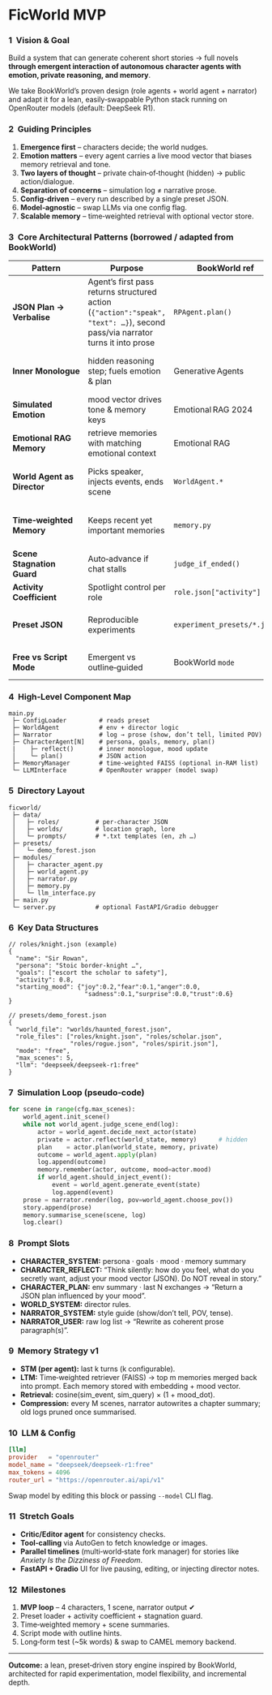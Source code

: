# FicWorld MVP

### 1  Vision & Goal

Build a system that can generate coherent short stories → full novels **through emergent interaction of autonomous character agents with emotion, private reasoning, and memory**.

We take BookWorld’s proven design (role agents + world agent + narrator) and adapt it for a lean, easily‑swappable Python stack running on OpenRouter models (default: DeepSeek R1).

### 2  Guiding Principles

1. **Emergence first** – characters decide; the world nudges.
2. **Emotion matters** – every agent carries a live mood vector that biases memory retrieval and tone.
3. **Two layers of thought** – private chain‑of‑thought (hidden) → public action/dialogue.
4. **Separation of concerns** – simulation log ≠ narrative prose.
5. **Config‑driven** – every run described by a single preset JSON.
6. **Model‑agnostic** – swap LLMs via one config flag.
7. **Scalable memory** – time‑weighted retrieval with optional vector store.

### 3  Core Architectural Patterns (borrowed / adapted from BookWorld)

| Pattern                     | Purpose                                                                                                                      | BookWorld ref               | Adaptation                                                                           |
| --------------------------- | ---------------------------------------------------------------------------------------------------------------------------- | --------------------------- | ------------------------------------------------------------------------------------ |
| **JSON Plan → Verbalise**   | Agent’s first pass returns structured action (`{"action":"speak", "text": …}`), second pass/via narrator turns it into prose | `RPAgent.plan()`            | `CharacterAgent.plan()` returns JSON; narrator/world chooses what to verbalise.      |
| **Inner Monologue** | hidden reasoning step; fuels emotion & plan | Generative Agents | first pass: `reflect()` – produces private thought + mood update (not logged); second pass: `plan()` |
| **Simulated Emotion** | mood vector drives tone & memory keys | Emotional RAG 2024 | fields: {joy, fear, anger, sadness, surprise, trust} ∈ [0‑1].
| **Emotional RAG Memory** | retrieve memories with matching emotional context | Emotional RAG | `MemoryManager.retrieve(query, mood)` weights cosine_sim × mood_sim. |
| **World Agent as Director** | Picks speaker, injects events, ends scene | `WorldAgent.*`              | `WorldAgent` keeps `decide_next_actor`, `generate_event`, `judge_scene_end` prompts. |
| **Time‑weighted Memory**    | Keeps recent yet important memories | `memory.py`                 | `MemoryManager` with decay weight w = 𝛼 · (age)⁻¹  (configurable).  Combine with Emotional RAG keys.                |
| **Scene Stagnation Guard**  | Auto‑advance if chat stalls     | `judge_if_ended()`          | Hard stop if ≤ Δtokens change in N turns, else force event.                          |
| **Activity Coefficient**    | Spotlight control per role | `role.json["activity"]`     | `activity` weights roulette selection of next actor.                                 |
| **Preset JSON**             | Reproducible experiments              | `experiment_presets/*.json` | `presets/` holds world/roles/script; CLI: `python main.py --preset mystery_forest`.  |
| **Free vs Script Mode**     | Emergent vs outline‑guided          | BookWorld `mode`            | `mode="free" / "script"`; script beats fed to world agent as hints.                  |

### 4  High‑Level Component Map

```
main.py
 ├─ ConfigLoader         # reads preset
 ├─ WorldAgent           # env + director logic
 ├─ Narrator             # log → prose (show, don’t tell, limited POV)
 ├─ CharacterAgent[N]    # persona, goals, memory, plan()
 |    ├─ reflect()       # inner monologue, mood update
 │    └─ plan()          # JSON action
 ├─ MemoryManager        # time‑weighted FAISS (optional in‑RAM list)
 └─ LLMInterface         # OpenRouter wrapper (model swap)
```

### 5  Directory Layout

```
ficworld/
 ├─ data/
 │   ├─ roles/          # per‑character JSON
 │   ├─ worlds/         # location graph, lore
 │   └─ prompts/        # *.txt templates (en, zh …)
 ├─ presets/
 │   └─ demo_forest.json
 ├─ modules/
 │   ├─ character_agent.py
 │   ├─ world_agent.py
 │   ├─ narrator.py
 │   ├─ memory.py
 │   └─ llm_interface.py
 ├─ main.py
 └─ server.py           # optional FastAPI/Gradio debugger
```

### 6  Key Data Structures

```jsonc
// roles/knight.json (example)
{
  "name": "Sir Rowan",
  "persona": "Stoic border‑knight …",
  "goals": ["escort the scholar to safety"],
  "activity": 0.8,
  "starting_mood": {"joy":0.2,"fear":0.1,"anger":0.0,
                     "sadness":0.1,"surprise":0.0,"trust":0.6}
}

// presets/demo_forest.json
{
  "world_file": "worlds/haunted_forest.json",
  "role_files": ["roles/knight.json", "roles/scholar.json",
                 "roles/rogue.json", "roles/spirit.json"],
  "mode": "free",
  "max_scenes": 5,
  "llm": "deepseek/deepseek-r1:free"
}
```

### 7  Simulation Loop (pseudo‑code)

```python
for scene in range(cfg.max_scenes):
    world_agent.init_scene()
    while not world_agent.judge_scene_end(log):
        actor = world_agent.decide_next_actor(state)
        private = actor.reflect(world_state, memory)      # hidden
        plan    = actor.plan(world_state, memory, private)
        outcome = world_agent.apply(plan)
        log.append(outcome)
        memory.remember(actor, outcome, mood=actor.mood)
        if world_agent.should_inject_event():
            event = world_agent.generate_event(state)
            log.append(event)
    prose = narrator.render(log, pov=world_agent.choose_pov())
    story.append(prose)
    memory.summarise_scene(scene, log)
    log.clear()
```

### 8  Prompt Slots

* **CHARACTER_SYSTEM:** persona · goals · mood · memory summary
* **CHARACTER_REFLECT:** “Think silently: how do you feel, what do you secretly want, adjust your mood vector (JSON). Do NOT reveal in story.”
* **CHARACTER_PLAN:** env summary · last N exchanges → “Return a JSON plan influenced by your mood”.
* **WORLD_SYSTEM:** director rules.
* **NARRATOR\_SYSTEM:** style guide (show/don’t tell, POV, tense).
* **NARRATOR\_USER:** raw log list → “Rewrite as coherent prose paragraph(s)”.

### 9  Memory Strategy v1

* **STM (per agent):** last k turns (k configurable).
* **LTM:** Time‑weighted retriever (FAISS) → top m memories merged back into prompt. Each memory stored with embedding + mood vector.
* **Retrieval:** cosine(sim_event, sim_query) × (1 + mood_dot).
* **Compression:** every M scenes, narrator autowrites a chapter summary; old logs pruned once summarised.

### 10  LLM & Config

```toml
[llm]
provider   = "openrouter"
model_name = "deepseek/deepseek-r1:free"
max_tokens = 4096
router_url = "https://openrouter.ai/api/v1"
```

Swap model by editing this block or passing `--model` CLI flag.

### 11  Stretch Goals

* **Critic/Editor agent** for consistency checks.
* **Tool‑calling** via AutoGen to fetch knowledge or images.
* **Parallel timelines** (multi‑world‑state fork manager) for stories like *Anxiety Is the Dizziness of Freedom*.
* **FastAPI + Gradio** UI for live pausing, editing, or injecting director notes.

### 12  Milestones

1. **MVP loop** – 4 characters, 1 scene, narrator output ✔
2. Preset loader + activity coefficient + stagnation guard.
3. Time‑weighted memory + scene summaries.
4. Script mode with outline hints.
5. Long‑form test (\~5k words) & swap to CAMEL memory backend.

---

**Outcome:** a lean, preset‑driven story engine inspired by BookWorld, architected for rapid experimentation, model flexibility, and incremental depth.

